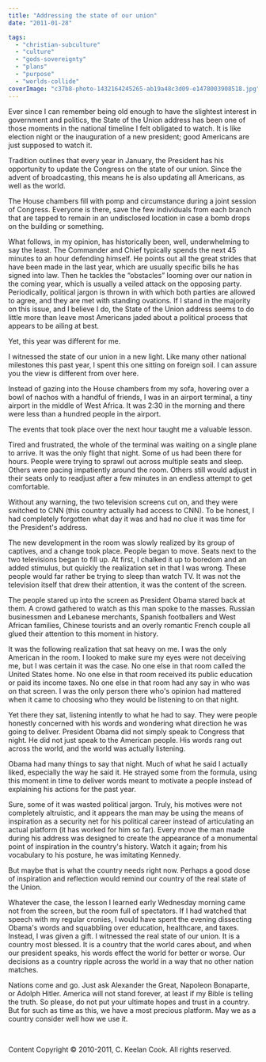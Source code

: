 ```yaml
---
title: "Addressing the state of our union"
date: "2011-01-28"

tags: 
  - "christian-subculture"
  - "culture"
  - "gods-sovereignty"
  - "plans"
  - "purpose"
  - "worlds-collide"
coverImage: "c37b8-photo-1432164245265-ab19a48c3d09-e1478003908518.jpg"
---
```


Ever since I can remember being old enough to have the slightest interest in government and politics, the State of the Union address has been one of those moments in the national timeline I felt obligated to watch. It is like election night or the inauguration of a new president; good Americans are just supposed to watch it.

Tradition outlines that every year in January, the President has his opportunity to update the Congress on the state of our union. Since the advent of broadcasting, this means he is also updating all Americans, as well as the world.

The House chambers fill with pomp and circumstance during a joint session of Congress. Everyone is there, save the few individuals from each branch that are tapped to remain in an undisclosed location in case a bomb drops on the building or something.

What follows, in my opinion, has historically been, well, underwhelming to say the least. The Commander and Chief typically spends the next 45 minutes to an hour defending himself. He points out all the great strides that have been made in the last year, which are usually specific bills he has signed into law. Then he tackles the “obstacles” looming over our nation in the coming year, which is usually a veiled attack on the opposing party. Periodically, political jargon is thrown in with which both parties are allowed to agree, and they are met with standing ovations. If I stand in the majority on this issue, and I believe I do, the State of the Union address seems to do little more than leave most Americans jaded about a political process that appears to be ailing at best.

Yet, this year was different for me.

I witnessed the state of our union in a new light. Like many other national milestones this past year, I spent this one sitting on foreign soil. I can assure you the view is different from over here.

Instead of gazing into the House chambers from my sofa, hovering over a bowl of nachos with a handful of friends, I was in an airport terminal, a tiny airport in the middle of West Africa. It was 2:30 in the morning and there were less than a hundred people in the airport.

The events that took place over the next hour taught me a valuable lesson.

Tired and frustrated, the whole of the terminal was waiting on a single plane to arrive. It was the only flight that night. Some of us had been there for hours. People were trying to sprawl out across multiple seats and sleep. Others were pacing impatiently around the room. Others still would adjust in their seats only to readjust after a few minutes in an endless attempt to get comfortable.

Without any warning, the two television screens cut on, and they were switched to CNN (this country actually had access to CNN). To be honest, I had completely forgotten what day it was and had no clue it was time for the President's address.

The new development in the room was slowly realized by its group of captives, and a change took place. People began to move. Seats next to the two televisions began to fill up. At first, I chalked it up to boredom and an added stimulus, but quickly the realization set in that I was wrong. These people would far rather be trying to sleep than watch TV. It was not the television itself that drew their attention, it was the content of the screen.

The people stared up into the screen as President Obama stared back at them. A crowd gathered to watch as this man spoke to the masses. Russian businessmen and Lebanese merchants, Spanish footballers and West African families, Chinese tourists and an overly romantic French couple all glued their attention to this moment in history.

It was the following realization that sat heavy on me. I was the only American in the room. I looked to make sure my eyes were not deceiving me, but I was certain it was the case. No one else in that room called the United States home. No one else in that room received its public education or paid its income taxes. No one else in that room had any say in who was on that screen. I was the only person there who's opinion had mattered when it came to choosing who they would be listening to on that night.

Yet there they sat, listening intently to what he had to say. They were people honestly concerned with his words and wondering what direction he was going to deliver. President Obama did not simply speak to Congress that night. He did not just speak to the American people. His words rang out across the world, and the world was actually listening.

Obama had many things to say that night. Much of what he said I actually liked, especially the way he said it. He strayed some from the formula, using this moment in time to deliver words meant to motivate a people instead of explaining his actions for the past year.

Sure, some of it was wasted political jargon. Truly, his motives were not completely altruistic, and it appears the man may be using the means of inspiration as a security net for his political career instead of articulating an actual platform (it has worked for him so far). Every move the man made during his address was designed to create the appearance of a monumental point of inspiration in the country's history. Watch it again; from his vocabulary to his posture, he was imitating Kennedy.

But maybe that is what the country needs right now. Perhaps a good dose of inspiration and reflection would remind our country of the real state of the Union.

Whatever the case, the lesson I learned early Wednesday morning came not from the screen, but the room full of spectators. If I had watched that speech with my regular cronies, I would have spent the evening dissecting Obama's words and squabbling over education, healthcare, and taxes. Instead, I was given a gift. I witnessed the real state of our union. It is a country most blessed. It is a country that the world cares about, and when our president speaks, his words effect the world for better or worse. Our decisions as a country ripple across the world in a way that no other nation matches.

Nations come and go. Just ask Alexander the Great, Napoleon Bonaparte, or Adolph Hitler. America will not stand forever, at least if my Bible is telling the truth. So please, do not put your ultimate hopes and trust in a country. But for such as time as this, we have a most precious platform. May we as a country consider well how we use it.

 

Content Copyright © 2010-2011, C. Keelan Cook. All rights reserved.
